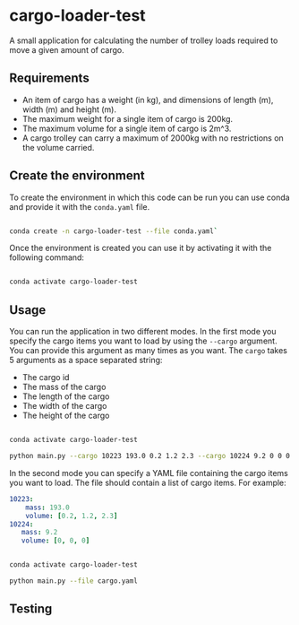 # cargo-loader-test

A small application for calculating the number of trolley loads required to move a given amount of
cargo.

## Requirements

* An item of cargo has a weight (in kg), and dimensions of length (m), width (m) and height (m).
* The maximum weight for a single item of cargo is 200kg.
* The maximum volume for a single item of cargo is 2m^3.
* A cargo trolley can carry a maximum of 2000kg with no restrictions on the volume carried.

## Create the environment

To create the environment in which this code can be run you can use conda and provide it with
the `conda.yaml` file.

```bash

conda create -n cargo-loader-test --file conda.yaml`

```

Once the environment is created you can use it by activating it with the following command:

```bash

conda activate cargo-loader-test

```

## Usage

You can run the application in two different modes. In the first mode you specify the cargo items
you want to load by using the `--cargo` argument. You can provide this argument as many times as you
want. The `cargo` takes 5 arguments as a space separated string:

* The cargo id
* The mass of the cargo
* The length of the cargo
* The width of the cargo
* The height of the cargo

```bash

conda activate cargo-loader-test

python main.py --cargo 10223 193.0 0.2 1.2 2.3 --cargo 10224 9.2 0 0 0

```

In the second mode you can specify a YAML file containing the cargo items you want to load. The file
should contain a list of cargo items. For example:

```yaml
10223:
    mass: 193.0
    volume: [0.2, 1.2, 2.3]
10224:
   mass: 9.2
   volume: [0, 0, 0]
```

```bash

conda activate cargo-loader-test

python main.py --file cargo.yaml

```

## Testing

